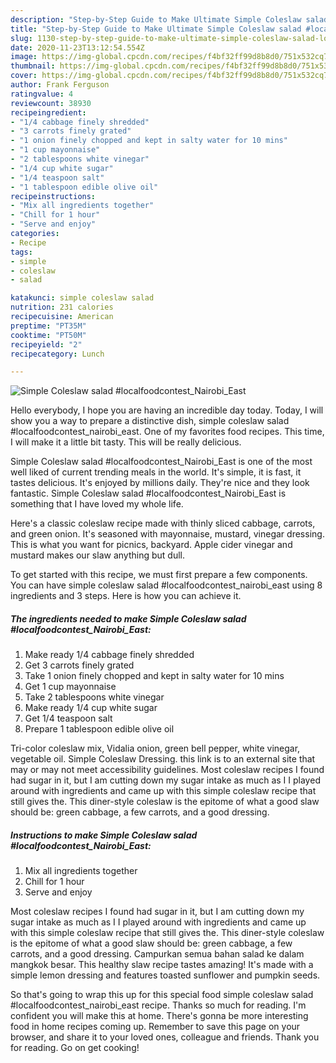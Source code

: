 ```yaml
---
description: "Step-by-Step Guide to Make Ultimate Simple Coleslaw salad #localfoodcontest_Nairobi_East"
title: "Step-by-Step Guide to Make Ultimate Simple Coleslaw salad #localfoodcontest_Nairobi_East"
slug: 1130-step-by-step-guide-to-make-ultimate-simple-coleslaw-salad-localfoodcontest-nairobi-east
date: 2020-11-23T13:12:54.554Z
image: https://img-global.cpcdn.com/recipes/f4bf32ff99d8b8d0/751x532cq70/simple-coleslaw-salad-localfoodcontest_nairobi_east-recipe-main-photo.jpg
thumbnail: https://img-global.cpcdn.com/recipes/f4bf32ff99d8b8d0/751x532cq70/simple-coleslaw-salad-localfoodcontest_nairobi_east-recipe-main-photo.jpg
cover: https://img-global.cpcdn.com/recipes/f4bf32ff99d8b8d0/751x532cq70/simple-coleslaw-salad-localfoodcontest_nairobi_east-recipe-main-photo.jpg
author: Frank Ferguson
ratingvalue: 4
reviewcount: 38930
recipeingredient:
- "1/4 cabbage finely shredded"
- "3 carrots finely grated"
- "1 onion finely chopped and kept in salty water for 10 mins"
- "1 cup mayonnaise"
- "2 tablespoons white vinegar"
- "1/4 cup white sugar"
- "1/4 teaspoon salt"
- "1 tablespoon edible olive oil"
recipeinstructions:
- "Mix all ingredients together"
- "Chill for 1 hour"
- "Serve and enjoy"
categories:
- Recipe
tags:
- simple
- coleslaw
- salad

katakunci: simple coleslaw salad 
nutrition: 231 calories
recipecuisine: American
preptime: "PT35M"
cooktime: "PT50M"
recipeyield: "2"
recipecategory: Lunch

---
```



![Simple Coleslaw salad #localfoodcontest_Nairobi_East](https://img-global.cpcdn.com/recipes/f4bf32ff99d8b8d0/751x532cq70/simple-coleslaw-salad-localfoodcontest_nairobi_east-recipe-main-photo.jpg)

Hello everybody, I hope you are having an incredible day today. Today, I will show you a way to prepare a distinctive dish, simple coleslaw salad #localfoodcontest_nairobi_east. One of my favorites food recipes. This time, I will make it a little bit tasty. This will be really delicious.

Simple Coleslaw salad #localfoodcontest_Nairobi_East is one of the most well liked of current trending meals in the world. It's simple, it is fast, it tastes delicious. It's enjoyed by millions daily. They're nice and they look fantastic. Simple Coleslaw salad #localfoodcontest_Nairobi_East is something that I have loved my whole life.

Here&#39;s a classic coleslaw recipe made with thinly sliced cabbage, carrots, and green onion. It&#39;s seasoned with mayonnaise, mustard, vinegar dressing. This is what you want for picnics, backyard. Apple cider vinegar and mustard makes our slaw anything but dull.


To get started with this recipe, we must first prepare a few components. You can have simple coleslaw salad #localfoodcontest_nairobi_east using 8 ingredients and 3 steps. Here is how you can achieve it.

<!--inarticleads1-->

##### The ingredients needed to make Simple Coleslaw salad #localfoodcontest_Nairobi_East:

1. Make ready 1/4 cabbage finely shredded
1. Get 3 carrots finely grated
1. Take 1 onion finely chopped and kept in salty water for 10 mins
1. Get 1 cup mayonnaise
1. Take 2 tablespoons white vinegar
1. Make ready 1/4 cup white sugar
1. Get 1/4 teaspoon salt
1. Prepare 1 tablespoon edible olive oil


Tri-color coleslaw mix, Vidalia onion, green bell pepper, white vinegar, vegetable oil. Simple Coleslaw Dressing. this link is to an external site that may or may not meet accessibility guidelines. Most coleslaw recipes I found had sugar in it, but I am cutting down my sugar intake as much as I I played around with ingredients and came up with this simple coleslaw recipe that still gives the. This diner-style coleslaw is the epitome of what a good slaw should be: green cabbage, a few carrots, and a good dressing. 

<!--inarticleads2-->

##### Instructions to make Simple Coleslaw salad #localfoodcontest_Nairobi_East:

1. Mix all ingredients together
1. Chill for 1 hour
1. Serve and enjoy


Most coleslaw recipes I found had sugar in it, but I am cutting down my sugar intake as much as I I played around with ingredients and came up with this simple coleslaw recipe that still gives the. This diner-style coleslaw is the epitome of what a good slaw should be: green cabbage, a few carrots, and a good dressing. Campurkan semua bahan salad ke dalam mangkok besar. This healthy slaw recipe tastes amazing! It&#39;s made with a simple lemon dressing and features toasted sunflower and pumpkin seeds. 

So that's going to wrap this up for this special food simple coleslaw salad #localfoodcontest_nairobi_east recipe. Thanks so much for reading. I'm confident you will make this at home. There's gonna be more interesting food in home recipes coming up. Remember to save this page on your browser, and share it to your loved ones, colleague and friends. Thank you for reading. Go on get cooking!
